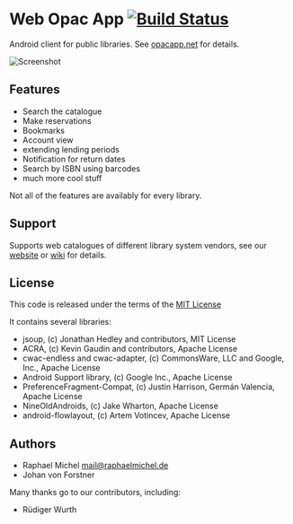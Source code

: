 Web Opac App [![Build Status](https://travis-ci.org/raphaelm/opacclient.svg?branch=master)](https://travis-ci.org/raphaelm/opacclient)
============
Android client for public libraries. See [opacapp.net](http://opacapp.net) for details.

![Screenshot](http://opacapp.de/wp-content/themes/opacapp/img/020_menue.png)


Features
--------
* Search the catalogue
* Make reservations
* Bookmarks
* Account view
* extending lending periods
* Notification for return dates
* Search by ISBN using barcodes
* much more cool stuff

Not all of the features are availably for every library.

Support
-------
Supports web catalogues of different library system vendors, see our [website](http://de.opacapp.net/kompatibilitaet/) or [wiki](https://github.com/raphaelm/opacclient/wiki/Supported-library-types) for details.

License
-------
This code is released under the terms of the [MIT License](http://opensource.org/licenses/mit-license.php)

It contains several libraries:

* jsoup, (c) Jonathan Hedley and contributors, MIT License
* ACRA, (c) Kevin Gaudin and contributors, Apache License
* cwac-endless and cwac-adapter, (c) CommonsWare, LLC and Google, Inc., Apache License
* Android Support library, (c) Google Inc., Apache License
* PreferenceFragment-Compat, (c) Justin Harrison, Germán Valencia, Apache License
* NineOldAndroids, (c) Jake Wharton, Apache License
* android-flowlayout, (c) Artem Votincev, Apache License


Authors
-------
* Raphael Michel <mail@raphaelmichel.de>
* Johan von Forstner

Many thanks go to our contributors, including:

* Rüdiger Wurth

